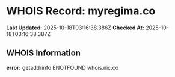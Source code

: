 # WHOIS Record: myregima.co

**Last Updated:** 2025-10-18T03:16:38.386Z
**Checked At:** 2025-10-18T03:16:38.387Z

## WHOIS Information

**error:** getaddrinfo ENOTFOUND whois.nic.co

